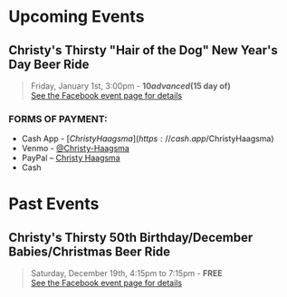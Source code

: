 # Upcoming Events

## Christy's Thirsty "Hair of the Dog" New Year's Day Beer Ride
> Friday, January 1st, 3:00pm - **$10 advanced ($15 day of)**
<br />[See the Facebook event page for details](https://fb.me/e/3igMaF5Cn)

### FORMS OF PAYMENT:
- Cash App - [$ChristyHaagsma](https://cash.app/$ChristyHaagsma)
- Venmo - [@Christy-Haagsma]()
- PayPal – [Christy Haagsma]()
- Cash

# Past Events

## Christy's Thirsty 50th Birthday/December Babies/Christmas Beer Ride
> Saturday, December 19th, 4:15pm to 7:15pm - **FREE**
<br />[See the Facebook event page for details](https://fb.me/e/VN1BidE2)